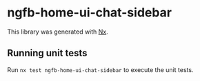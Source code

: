 # ngfb-home-ui-chat-sidebar

This library was generated with [Nx](https://nx.dev).

## Running unit tests

Run `nx test ngfb-home-ui-chat-sidebar` to execute the unit tests.
